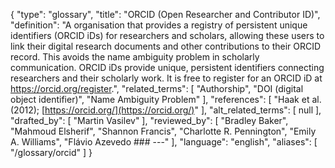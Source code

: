 {
    "type": "glossary",
    "title": "ORCID (Open Researcher and Contributor ID)",
    "definition": "A organisation that provides a registry of persistent unique identifiers (ORCID iDs) for researchers and scholars, allowing these users to link their digital research documents and other contributions to their ORCID record. This avoids the name ambiguity problem in scholarly communication. ORCID iDs provide unique, persistent identifiers connecting researchers and their scholarly work. It is free to register for an ORCID iD at https://orcid.org/register.",
    "related_terms": [
        "Authorship",
        "DOI (digital object identifier)",
        "Name Ambiguity Problem"
    ],
    "references": [
        "Haak et al. (2012); [https://orcid.org/](https://orcid.org/)"
    ],
    "alt_related_terms": [
        null
    ],
    "drafted_by": [
        "Martin Vasilev"
    ],
    "reviewed_by": [
        "Bradley Baker",
        "Mahmoud Elsherif",
        "Shannon Francis",
        "Charlotte R. Pennington",
        "Emily A. Williams",
        "Flávio Azevedo  ### ---"
    ],
    "language": "english",
    "aliases": [
        "/glossary/orcid"
    ]
}